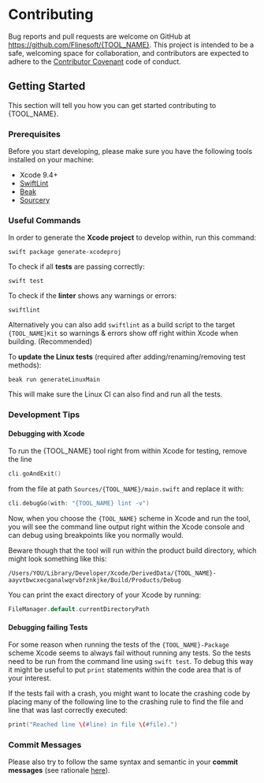 # Contributing

Bug reports and pull requests are welcome on GitHub at https://github.com/Flinesoft/{TOOL_NAME}. This project is intended to be a safe, welcoming space for collaboration, and contributors are expected to adhere to the [Contributor Covenant](http://contributor-covenant.org) code of conduct.

## Getting Started

This section will tell you how you can get started contributing to {TOOL_NAME}.

### Prerequisites

Before you start developing, please make sure you have the following tools installed on your machine:

- Xcode 9.4+
- [SwiftLint](https://github.com/realm/SwiftLint)
- [Beak](https://github.com/yonaskolb/Beak)
- [Sourcery](https://github.com/krzysztofzablocki/Sourcery)

### Useful Commands

In order to generate the **Xcode project** to develop within, run this command:

```
swift package generate-xcodeproj
```

To check if all **tests** are passing correctly:

```
swift test
```

To check if the **linter** shows any warnings or errors:

```
swiftlint
```

Alternatively you can also add `swiftlint` as a build script to the target `{TOOL_NAME}Kit` so warnings & errors show off right within Xcode when building. (Recommended)

To **update the Linux tests** (required after adding/renaming/removing test methods):

```
beak run generateLinuxMain
```

This will make sure the Linux CI can also find and run all the tests.

### Development Tips

#### Debugging with Xcode
To run the {TOOL_NAME} tool right from within Xcode for testing, remove the line

```swift
cli.goAndExit()
```

from the file at path `Sources/{TOOL_NAME}/main.swift` and replace it with:

```swift
cli.debugGo(with: "{TOOL_NAME} lint -v")
```

Now, when you choose the `{TOOL_NAME}` scheme in Xcode and run the tool, you will see the command line output right within the Xcode console and can debug using breakpoints like you normally would.

Beware though that the tool will run within the product build directory, which might look something like this:

```
/Users/YOU/Library/Developer/Xcode/DerivedData/{TOOL_NAME}-aayvtbwcxecganalwqrvbfznkjke/Build/Products/Debug
```

You can print the exact directory of your Xcode by running:

```swift
FileManager.default.currentDirectoryPath
```

#### Debugging failing Tests

For some reason when running the tests of the `{TOOL_NAME}-Package` scheme Xcode seems to always fail without running any tests. So the tests need to be run from the command line using `swift test`. To debug this way it might be useful to put `print` statements within the code area that is of your interest.

If the tests fail with a crash, you might want to locate the crashing code by placing many of the following line to the crashing rule to find the file and line that was last correctly executed:

```swift
print("Reached line \(#line) in file \(#file).")
```

### Commit Messages

Please also try to follow the same syntax and semantic in your **commit messages** (see rationale [here](http://chris.beams.io/posts/git-commit/)).
